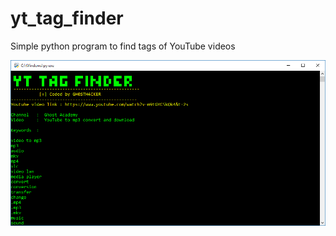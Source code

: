 # yt_tag_finder
Simple python program to find tags of YouTube videos

<img src="https://raw.githubusercontent.com/GH0STH4CKER/yt_tag_finder/main/yt_tag_finder_ss.png" width=900 >
